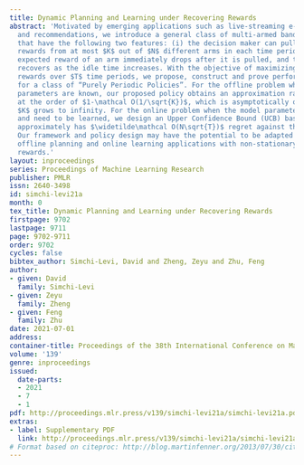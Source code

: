 ```yaml
---
title: Dynamic Planning and Learning under Recovering Rewards
abstract: 'Motivated by emerging applications such as live-streaming e-commerce, promotions
  and recommendations, we introduce a general class of multi-armed bandit problems
  that have the following two features: (i) the decision maker can pull and collect
  rewards from at most $K$ out of $N$ different arms in each time period; (ii) the
  expected reward of an arm immediately drops after it is pulled, and then non-parametrically
  recovers as the idle time increases. With the objective of maximizing expected cumulative
  rewards over $T$ time periods, we propose, construct and prove performance guarantees
  for a class of “Purely Periodic Policies”. For the offline problem when all model
  parameters are known, our proposed policy obtains an approximation ratio that is
  at the order of $1-\mathcal O(1/\sqrt{K})$, which is asymptotically optimal when
  $K$ grows to infinity. For the online problem when the model parameters are unknown
  and need to be learned, we design an Upper Confidence Bound (UCB) based policy that
  approximately has $\widetilde\mathcal O(N\sqrt{T})$ regret against the offline benchmark.
  Our framework and policy design may have the potential to be adapted into other
  offline planning and online learning applications with non-stationary and recovering
  rewards.'
layout: inproceedings
series: Proceedings of Machine Learning Research
publisher: PMLR
issn: 2640-3498
id: simchi-levi21a
month: 0
tex_title: Dynamic Planning and Learning under Recovering Rewards
firstpage: 9702
lastpage: 9711
page: 9702-9711
order: 9702
cycles: false
bibtex_author: Simchi-Levi, David and Zheng, Zeyu and Zhu, Feng
author:
- given: David
  family: Simchi-Levi
- given: Zeyu
  family: Zheng
- given: Feng
  family: Zhu
date: 2021-07-01
address:
container-title: Proceedings of the 38th International Conference on Machine Learning
volume: '139'
genre: inproceedings
issued:
  date-parts:
  - 2021
  - 7
  - 1
pdf: http://proceedings.mlr.press/v139/simchi-levi21a/simchi-levi21a.pdf
extras:
- label: Supplementary PDF
  link: http://proceedings.mlr.press/v139/simchi-levi21a/simchi-levi21a-supp.pdf
# Format based on citeproc: http://blog.martinfenner.org/2013/07/30/citeproc-yaml-for-bibliographies/
---
```

